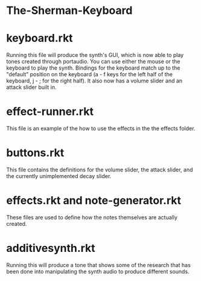 # The-Sherman-Keyboard

# keyboard.rkt
Running this file will produce the synth's GUI, which is now able to play tones created through portaudio. You can 
use either the mouse or the keyboard to play the synth. Bindings for the keyboard match up to the "default" position 
on the keyboard (a - f keys for the left half of the keyboard, j - ; for the right half). It also now has a volume
slider and an attack slider built in.

# effect-runner.rkt
This file is an example of the how to use the effects in the the effects folder.

# buttons.rkt
This file contains the definitions for the volume slider, the attack slider, and the currently unimplemented decay
slider.

# effects.rkt and note-generator.rkt
These files are used to define how the notes themselves are actually created.

# additivesynth.rkt
Running this will produce a tone that shows some of the research that has been done into manipulating the synth audio
to produce different sounds.
